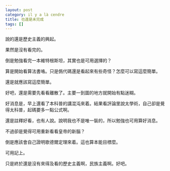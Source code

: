 ```yaml
---
layout: post
category: il y a là cendre
title: 也還是未完成
tags: []
---
```


說的還是歷史主義的興起。

果然是沒有看完的。

倒是勉強看完一本維特根斯坦，其實也是可用選擇的？

算是開始看算法書咯。只是僞代碼還是看起來有些奇怪？怎麼可以寫這麼簡單。

還是就應該寫這麼簡單。

好吧，還是需要先看看離散了。主要一到圖的地方就開始有點迷糊。

好消息是，早上還看了本科普的講混沌來着。結果看評論里說太學術，自己卻是覺得太科普，起碼要多一點公式啊。

還是註釋好看，也有人說。說明我也不是唯一裝的，所以勉強也可用算好消息。

不過卻是覺得可用重新看看皇帝的新腦？

倒是應該會自己證明歌德爾定理來着。這也算本能目標麼。

可用記上。

只是終於還是沒有來得及看的歷史主義啊，民族主義啊。好吧。


<!-- more -->
